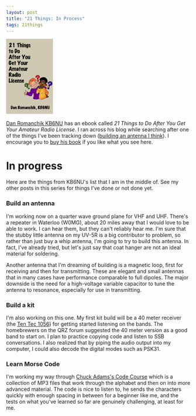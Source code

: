 ```yaml
---
layout: post
title: "21 Things: In Process"
tags: 21things
---
```


<img height="205" width="128" src="/images/21-things-cover.jpg" alt="21 Things Book Cover"/>

[Dan Romanchik KB6NU](http://www.kb6nu.com/) has an ebook called *21 Things to
Do After You Get Your Amateur Radio License*.  I ran across his blog while
searching after one of the things I've been tracking down ([building an
antenna I think](http://www.kb6nu.com/21-things-to-do-build-an-antenna/)).  I
encourage you to [buy his
book](http://www.kb6nu.com/products-page/general-interest/21-things-to-do-after-you-get-your-amateur-radio-license-kindle/)
if you like what you see here.

# In progress

Here are the things from KB6NU's list that I am in the middle of.  See my
other posts in this series for things I've done or not done yet.


### Build an antenna

I'm working now on a quarter wave ground plane for VHF and UHF.  There's a
repeater in Waterloo (W0MG), about 20 miles away that I would love to be
able to work.  I can hear them, but they can't reliably hear me.  I'm sure
that the stubby little antenna on my UV-5R is a big contributor to problem,
so rather than just buy a whip antenna, I'm going to try to build this
antenna.  In fact, I've already tried, but let's just say that coat hanger
are not an ideal material for soldering.

Another antenna that I'm dreaming of building is a magnetic loop, first for
receiving and then for transmitting.  These are elegant and small antennas
that in many cases have performance comparable to full dipoles.  The major
downside is the need for a high-voltage variable capacitor to tune the
antenna to resonance, especially for use in transmitting.

### Build a kit

I'm also working on this one.  My first kit build will be a 40 meter
receiver (the [Ten Tec 1056](http://www.tentec.com/products/Any-Band-Direct-Conversion-Receiver-Kit-%252d-Model-1056.html))
for getting started listening on the bands.  The homebrewers on the QRZ
forum suggested the 40 meter version as a good band to start on.  I plan to
practice copying code and listen to SSB conversations.  I also realized that
by piping the audio output into my computer, I could also decode the digital
modes such as PSK31.

### Learn Morse Code

I'm working my way through [Chuck Adams's Code Course](http://www.kkn.net/~k7qo/) which is a collection of MP3 files that work
through the alphabet and then on into more advanced material.  The code is
nice to listen to, he sends the characters quickly with enough spacing in
between for a beginner like me, and the tests on what you've learned so far
are genuinely challenging, at least for me.
